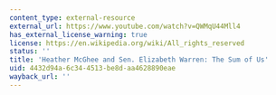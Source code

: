 ```yaml
---
content_type: external-resource
external_url: https://www.youtube.com/watch?v=QWMqU44Mll4
has_external_license_warning: true
license: https://en.wikipedia.org/wiki/All_rights_reserved
status: ''
title: 'Heather McGhee and Sen. Elizabeth Warren: The Sum of Us'
uid: 4432d94a-6c34-4513-be8d-aa4628890eae
wayback_url: ''
---
```

